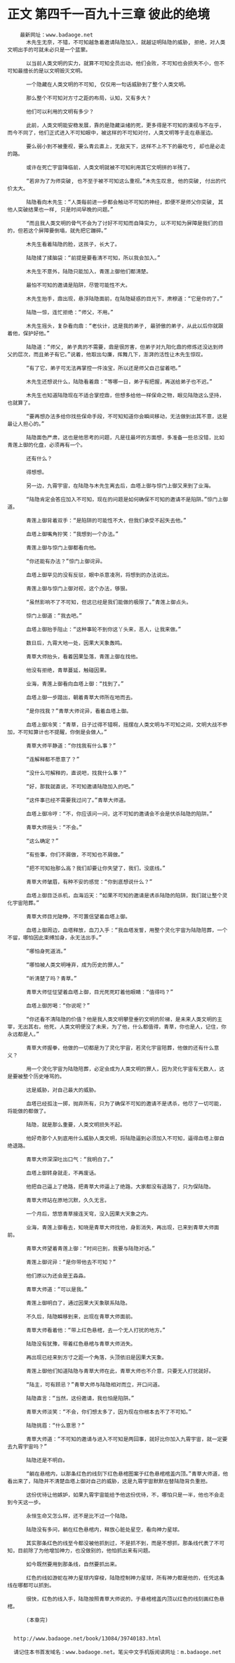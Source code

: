 # 正文 第四千一百九十三章 彼此的绝境
        最新网址：www.badaoge.net
          木先生无奈，不错，不可知越急着邀请陆隐加入，就越证明陆隐的威胁, 拒绝，对人类文明出手的可就未必只是一个蓝蒙。
      
          以当前人类文明的实力，就算不可知全员出动，他们会败，不可知也会损失不小，但不可知最擅长的是以文明毁灭文明。
      
          一个隐藏在人类文明的不可知, 仅仅用一句话威胁到了整个人类文明。
      
          那么整个不可知对方寸之距的布局，认知，又有多大？
      
          他们可以利用的文明有多少？
      
          此前，人类文明能安稳发展，靠的是隐藏柒绪的死，更多得是不可知的漠视与不在乎，而今不同了，他们正式进入不可知眼中，被这样的不可知对付，人类文明等于走在悬崖边。
      
          要么弱小到不被重视，要么青云直上，无敌天下，这样不上不下的最吃亏, 却也是必走的路。
      
          或许在死亡宇宙降临前，人类文明就被不可知利用其它文明拼的半残了。
      
          “若非为了为师突破, 也不至于被不可知这么重视。”木先生叹息, 他的突破, 付出的代价太大。
      
          陆隐看向木先生：“人类每前进一步都会触动不可知的神经，即便不是师父你突破, 其他人突破结果也一样, 只是时间早晚的问题。”
      
          “而且我人类文明的骨气不会为了讨好不可知而自降实力, 以不可知为屏障是我们的目的，但若这个屏障要倒塌，就先把它蹦碎。”
      
          木先生看着陆隐的脸，这孩子，长大了。
      
          陆隐揉了揉脑袋：“前提是要看清不可知，所以我会加入。”
      
          木先生不意外，陆隐只能加入，青莲上御他们都清楚。
      
          最怕不可知的邀请是陷阱，尽管可能性不大。
      
          木先生抬手，鼎出现，悬浮陆隐面前，在陆隐疑惑的目光下，肃穆道：“它是你的了。”
      
          陆隐一惊，连忙拒绝：“师父，不用。”
      
          木先生摇头，复杂看向鼎：“老伙计，这是我的弟子, 最骄傲的弟子，从此以后你就跟着他，保护好他。”
      
          陆隐道：“师父, 弟子真的不需要，鼎是很厉害，但弟子对九阳化鼎的修炼还没达到师父的层次，而且弟子有它。”说着，他取出勾廉，挥舞几下，澎湃的活性让木先生惊叹。
      
          “有了它，弟子可无法再掌控一件浊宝，所以还是师父自己留着吧。”
      
          木先生还想说什么，陆隐看着鼎：“等哪一日，弟子有把握，再送给弟子也不迟。”
      
          木先生也知道陆隐现在不适合掌控鼎，但想多给他一样保命之物，眼见陆隐这么坚持，也就算了。
      
          “要再想办法多给你找些保命手段，不可知知道你会瞬间移动，无法做到出其不意，这是最让人担心的。”
      
          陆隐面色严肃，这也是他思考的问题，凡是往最坏的方面想，多准备一些总没错，比如青莲上御的化盘，必须再有一个。
      
          还有什么？
      
          得想想。
      
          另一边，九霄宇宙，在陆隐与木先生离去后，血塔上御与惊门上御又来到了业海。
      
          “陆隐肯定会答应加入不可知，现在的问题是如何确保不可知的邀请不是陷阱。”惊门上御道。
      
          青莲上御背着双手：“是陷阱的可能性不大，但我们承受不起失去他。”
      
          血塔上御嘴角狞笑：“我想到一个办法。”
      
          青莲上御与惊门上御都看向他。
      
          “你还能有办法？”惊门上御诧异。
      
          血塔上御罕见的没有反驳，眼中杀意凌冽，将想到的办法说出。
      
          青莲上御与惊门上御对视，这个办法，够狠。
      
          “虽然影响不了不可知，但这已经是我们能做的极限了。”青莲上御点头。
      
          惊门上御道：“我去吧。”
      
          血塔上御抬手阻止：“这种事轮不到你这丫头来，恶人，让我来做。”
      
          数日后，九霄大地一处，因果大天象轰鸣。
      
          青草大师抬头，看着因果坠落，青莲上御在找他。
      
          他没有拒绝，青草蔓延，触碰因果。
      
          业海，青莲上御看向血塔上御：“找到了。”
      
          血塔上御一步踏出，朝着青草大师所在地而去。
      
          “是你找我？”青草大师诧异，看着血塔上御。
      
          血塔上御冷笑：“青草，日子过得不错啊，摇摆在人类文明与不可知之间，文明大战不参加，不可知算计也不提醒，你倒是会做人。”
      
          青草大师平静道：“你找我有什么事？”
      
          “连解释都不愿意了？”
      
          “没什么可解释的，直说吧，找我什么事？”
      
          “好，那我就直说，不可知邀请陆隐加入的吧。”
      
          “这件事已经不需要我过问了。”青草大师道。
      
          血塔上御冷哼：“不，你应该问一问，这不可知的邀请会不会是伏杀陆隐的陷阱。”
      
          青草大师摇头：“不会。”
      
          “这么确定？”
      
          “有些事，你们不屑做，不可知也不屑做。”
      
          “把不可知抬那么高？我们却要让你失望了，我们，没底线。”
      
          青草大师皱眉，有种不安的感觉：“你到底想说什么？”
      
          血塔上御目泛杀机，血海滔天：“如果不可知的邀请是诱杀陆隐的陷阱，我们就让整个灵化宇宙陪葬。”
      
          青草大师目光陡睁，不可置信望着血塔上御。
      
          血塔上御周边，血塔释放，血刀入手：“我血塔发誓，用整个灵化宇宙为陆隐陪葬，一个不留，哪怕因此束缚加身，永无法出手。”
      
          “哪怕身死道消。”
      
          “哪怕被人类文明唾弃，成为历史的罪人。”
      
          “听清楚了吗？青草。”
      
          青草大师怔怔望着血塔上御，目光死死盯着他眼睛：“值得吗？”
      
          血塔上御厉喝：“你说呢？”
      
          “你还看不清陆隐的价值？他是我人类文明攀登垂钓文明的阶梯，是未来人类文明的主宰，无出其右，他死，人类文明便没了未来，为了他，什么都值得，青草，你也是人，记住，你永远都是人。”
      
          青草大师握拳，他做的一切都是为了灵化宇宙，若灵化宇宙陪葬，他做的还有什么意义？
      
          用一个灵化宇宙为陆隐陪葬，必定会成为人类文明的罪人，因为灵化宇宙有无数人，这是要被整个历史唾骂的。
      
          这是威胁，对自己最大的威胁。
      
          血塔已经孤注一掷，抛弃所有，只为了确保不可知的邀请不是诱杀，他尽了一切可能，将能做的都做了。
      
          陆隐，就是那么重要，人类文明损失不起。
      
          他好奇那个人到底用什么威胁人类文明，将陆隐逼到必须加入不可知，逼得血塔上御自绝退路。
      
          青草大师深深吐出口气：“我明白了。”
      
          血塔上御转身就走，不再废话。
      
          他把自己逼上了绝路，把青草大师逼上了绝路，大家都没有退路了，只为保陆隐。
      
          青草大师站在原地沉默，久久无言。
      
          一个月后，悠悠青草接连天穹，没入因果大天象之内。
      
          业海，青莲上御看去，知晓是青草大师找他，身影消失，再出现，已来到青草大师面前。
      
          青草大师望着青莲上御：“时间已到，我要与陆隐对话。”
      
          青莲上御诧异：“是你带他去不可知？”
      
          他们原以为还会是王淼淼。
      
          青草大师道：“可以是我。”
      
          青莲上御明白了，通过因果大天象联系陆隐。
      
          不久后，陆隐瞬移到来，出现在青草大师面前。
      
          青草大师看着他：“带上红色悬棺，去一个无人打扰的地方。”
      
          陆隐没有犹豫，带着红色悬棺与青草大师消失。
      
          再出现已经来到方寸之距一个角落，头顶依旧是因果大天象。
      
          青莲上御他们知道陆隐与青草大师在此，青草大师也不介意，只要无人打扰就好。
      
          “陆主，可有顾忌？”青草大师与陆隐相对而立，开口问道。
      
          陆隐直言：“当然，这份邀请，我也怕是陷阱。”
      
          青草大师淡笑：“不会，你们想太多了，因为现在你根本去不了不可知。”
      
          陆隐挑眉：“什么意思？”
      
          青草大师道：“不可知的邀请与进入不可知是两回事，就好比你加入九霄宇宙，就一定要去九霄宇宙吗？”
      
          陆隐还是不明白。
      
          “躺在悬棺内，以那条红色的线刻下红色悬棺图案于红色悬棺棺盖内顶。”青草大师道，他看出来了，陆隐并不清楚血塔上御对自己的威胁，这是九霄宇宙默默在替陆隐背负重担。
      
          这份优待让他嫉妒，如果九霄宇宙能给予他这份优待，不，哪怕只是一半，他也不会走到今天这一步。
      
          永恒生命又怎么样，还不是比不过一个陆隐。
      
          陆隐没有多问，躺在红色悬棺内，释放心脏处星空，看向神力星球。
      
          其实那条红色的线至今都没被他抓到过，不是抓不到，而是不想抓，那条线代表了不可知，目前除了为他增加神力，也没做别的，他怕抓出来有问题。
      
          如今既然要用到那条线，自然要抓出来。
      
          红色的线如游蛇在神力星球内穿梭，陆隐控制神力星球，所有神力都是他的，任凭这条线在哪都可以抓到。
      
          很快，红色的线入手，陆隐按照青草大师说的，于悬棺棺盖内顶以红色的线刻画红色悬棺。
      
          (本章完)
      
      
      http://www.badaoge.net/book/13084/39740183.html
      
      请记住本书首发域名：www.badaoge.net。笔尖中文手机版阅读网址：m.badaoge.net